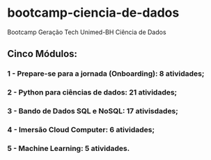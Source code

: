 # bootcamp-ciencia-de-dados
Bootcamp Geração Tech Unimed-BH Ciência de Dados

## Cinco Módulos:
### 1 - Prepare-se para a jornada (Onboarding): 8 atividades;
### 2 - Python para ciências de dados: 21 atividades;
### 3 - Bando de Dados SQL e NoSQL: 17 ativisdades;
### 4 - Imersão Cloud Computer: 6 atividades;
### 5 - Machine Learning: 5 atividades.
